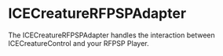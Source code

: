 # ICECreatureRFPSPAdapter
The ICECreatureRFPSPAdapter handles the interaction between ICECreatureControl and your RFPSP Player. 
